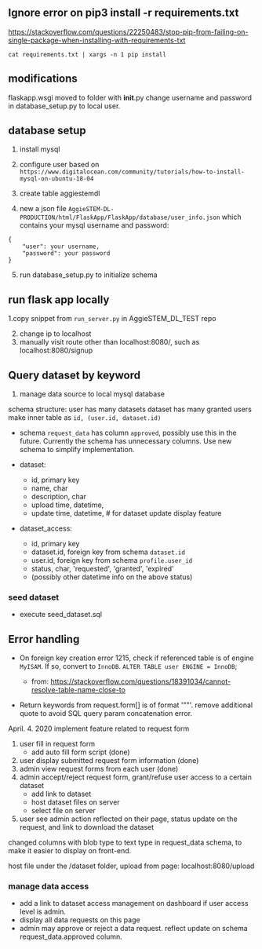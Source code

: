 ## Ignore error on pip3 install -r requirements.txt
https://stackoverflow.com/questions/22250483/stop-pip-from-failing-on-single-package-when-installing-with-requirements-txt

`cat requirements.txt | xargs -n 1 pip install` 

## modifications

flaskapp.wsgi moved to folder with __init__.py
change username and password in database_setup.py to local user.

## database setup

1. install mysql

2. configure user based on `https://www.digitalocean.com/community/tutorials/how-to-install-mysql-on-ubuntu-18-04` 

3. create table aggiestemdl

4. new a json file `AggieSTEM-DL-PRODUCTION/html/FlaskApp/FlaskApp/database/user_info.json` which contains your mysql username and password:

```
{
	"user": your username,
	"password": your password
}

```

5. run database_setup.py to initialize schema

## run flask app locally

1.copy snippet from `run_server.py` in AggieSTEM_DL_TEST repo

2. change ip to localhost
3. manually visit route other than localhost:8080/, such as localhost:8080/signup

## Query dataset by keyword
1. manage data source to local mysql database

schema structure:
    user has many datasets
    dataset has many granted users
    make inner table as `id, (user.id, dataset.id)`

* schema `request_data` has column `approved`, possibly use this in the future.  Currently the schema has unnecessary columns.  Use new schema to simplify implementation.

* dataset:
  * id, primary key
  * name, char
  * description, char
  * upload time, datetime,
  * update time, datetime, # for dataset update display feature

* dataset_access:
  * id, primary key
  * dataset.id, foreign key from schema `dataset.id`
  * user.id, foreign key from schema `profile.user_id`
  * status, char, 'requested', 'granted', 'expired'
  * (possibly other datetime info on the above status)

### seed dataset
* execute seed_dataset.sql



## Error handling
* On foreign key creation error 1215, check if referenced table is of engine `MyISAM`.  If so, convert to `InnoDB`.  `ALTER TABLE user ENGINE = InnoDB`;
    * from: https://stackoverflow.com/questions/18391034/cannot-resolve-table-name-close-to

* Return keywords from request.form[] is of format '""'. remove additional quote to avoid SQL query param concatenation error.

April. 4. 2020
implement feature related to request form
1. user fill in request form
    * add auto fill form script (done)
2. user display submitted request form information (done)
3. admin view request forms from each user (done)
4. admin accept/reject request form, grant/refuse user access to a certain dataset
   * add link to dataset
   * host dataset files on server
   * select file on server
5. user see admin action reflected on their page, status update on the request, and link to download the dataset


changed columns with blob type to text type in request_data schema, to make it easier to display on front-end.

host file under the /dataset folder, upload from page: localhost:8080/upload

### manage data access
* add a link to dataset access management on dashboard if user access level is admin.
* display all data requests on this page
* admin may approve or reject a data request.  reflect update on schema request_data.approved column.